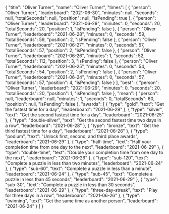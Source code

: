 {
  "title": "Oliver Turner",
  "name": "Oliver Turner",
  "times": [
    {
      "person": "Oliver Turner",
      "leaderboard": "2021-06-30",
      "minutes": null,
      "seconds": null,
      "totalSeconds": null,
      "position": null,
      "isPending": true
    },
    {
      "person": "Oliver Turner",
      "leaderboard": "2021-06-29",
      "minutes": 0,
      "seconds": 20,
      "totalSeconds": 20,
      "position": 1,
      "isPending": false
    },
    {
      "person": "Oliver Turner",
      "leaderboard": "2021-06-28",
      "minutes": 0,
      "seconds": 59,
      "totalSeconds": 59,
      "position": 2,
      "isPending": false
    },
    {
      "person": "Oliver Turner",
      "leaderboard": "2021-06-27",
      "minutes": 0,
      "seconds": 57,
      "totalSeconds": 57,
      "position": 2,
      "isPending": false
    },
    {
      "person": "Oliver Turner",
      "leaderboard": "2021-06-26",
      "minutes": 1,
      "seconds": 52,
      "totalSeconds": 112,
      "position": 3,
      "isPending": false
    },
    {
      "person": "Oliver Turner",
      "leaderboard": "2021-06-25",
      "minutes": 0,
      "seconds": 54,
      "totalSeconds": 54,
      "position": 2,
      "isPending": false
    },
    {
      "person": "Oliver Turner",
      "leaderboard": "2021-06-24",
      "minutes": 0,
      "seconds": 57,
      "totalSeconds": 57,
      "position": 4,
      "isPending": false
    }
  ],
  "best": {
    "person": "Oliver Turner",
    "leaderboard": "2021-06-29",
    "minutes": 0,
    "seconds": 20,
    "totalSeconds": 20,
    "position": 1,
    "isPending": false
  },
  "mean": {
    "person": null,
    "leaderboard": null,
    "minutes": 1,
    "seconds": 0,
    "totalSeconds": 60,
    "position": null,
    "isPending": false
  },
  "awards": [
    {
      "type": "gold",
      "text": "Get the fastest time for a day",
      "leaderboard": "2021-06-29"
    },
    {
      "type": "silver",
      "text": "Get the second fastest time for a day",
      "leaderboard": "2021-06-25"
    },
    {
      "type": "double-silver",
      "text": "Get the second fastest time two days in a row",
      "leaderboard": "2021-06-28"
    },
    {
      "type": "bronze",
      "text": "Get the third fastest time for a day",
      "leaderboard": "2021-06-26"
    },
    {
      "type": "podium",
      "text": "Unlock first, second, and third place awards",
      "leaderboard": "2021-06-29"
    },
    {
      "type": "half-time",
      "text": "Half your completion time from one day to the next",
      "leaderboard": "2021-06-29"
    },
    {
      "type": "double-time",
      "text": "Double your completion time from one day to the next",
      "leaderboard": "2021-06-26"
    },
    {
      "type": "sub-120",
      "text": "Complete a puzzle in less than two minutes",
      "leaderboard": "2021-06-24"
    },
    {
      "type": "sub-60",
      "text": "Complete a puzzle in less than a minute",
      "leaderboard": "2021-06-24"
    },
    {
      "type": "sub-45",
      "text": "Complete a puzzle in less than 45 seconds",
      "leaderboard": "2021-06-29"
    },
    {
      "type": "sub-30",
      "text": "Complete a puzzle in less than 30 seconds",
      "leaderboard": "2021-06-29"
    },
    {
      "type": "three-day-streak",
      "text": "Play for three days in a row",
      "leaderboard": "2021-06-26"
    },
    {
      "type": "twinning",
      "text": "Get the same time as another person",
      "leaderboard": "2021-06-24"
    }
  ]
}